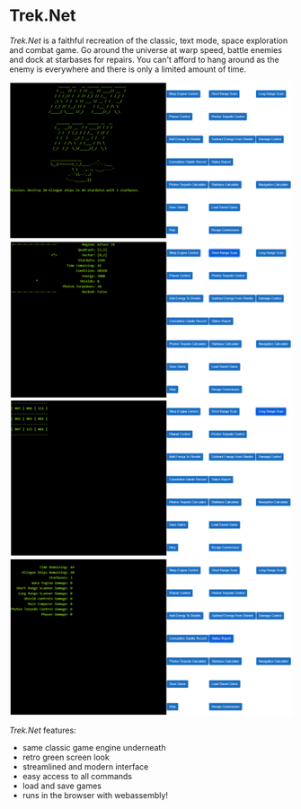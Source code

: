 ﻿# Trek.Net
_Trek.Net_ is a faithful recreation of the classic, text mode, space exploration and combat game.
Go around the universe at warp speed, battle enemies and dock at starbases for repairs.
You can't afford to hang around as the enemy is everywhere and there is only a limited amount
of time.

![](01-start.png)
![](02-short-range-scan.png)
![](03-long-range-scan.png)
![](04-status-report.png)

_Trek.Net_ features:
  * same classic game engine underneath
  * retro green screen look
  * streamlined and modern interface
  * easy access to all commands
  * load and save games
  * runs in the browser with webassembly!

